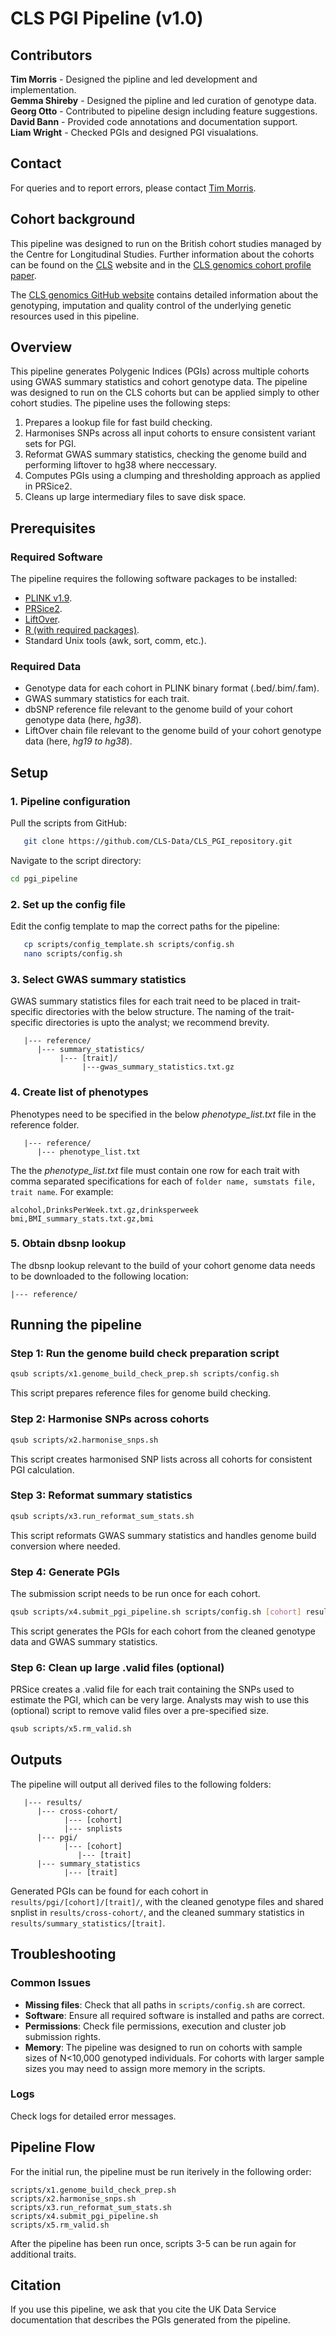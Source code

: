 # CLS PGI Pipeline (v1.0)

## Contributors
**Tim Morris**	- Designed the pipline and led development and implementation.  
**Gemma Shireby** - Designed the pipline and led curation of genotype data.  
**Georg Otto** - Contributed to pipeline design including feature suggestions.  
**David Bann** - Provided code annotations and documentation support.  
**Liam Wright** - Checked PGIs and designed PGI visualations.

## Contact
For queries and to report errors, please contact [Tim Morris](mailto:t.t.morris@ucl.ac.uk).

## Cohort background
This pipeline was designed to run on the British cohort studies managed by the Centre for Longitudinal Studies. Further information about the cohorts can be found on the [CLS](https://cls.ucl.ac.uk/) website and in the [CLS genomics cohort profile paper](https://www.medrxiv.org/content/10.1101/2024.11.06.24316761v1). 

The [CLS genomics GitHub website](https://cls-genetics.github.io/) contains detailed information about the genotyping, imputation and quality control of the underlying genetic resources used in this pipeline. 

## Overview
This pipeline generates Polygenic Indices (PGIs) across multiple cohorts using GWAS summary statistics and cohort genotype data. The pipeline was designed to run on the CLS cohorts but can be applied simply to other cohort studies. The pipeline uses the following steps:
1. Prepares a lookup file for fast build checking. 
2. Harmonises SNPs across all input cohorts to ensure consistent variant sets for PGI.
3. Reformat GWAS summary statistics, checking the genome build and performing liftover to hg38 where neccessary. 
4. Computes PGIs using a clumping and thresholding approach as applied in PRSice2.
5. Cleans up large intermediary files to save disk space. 

## Prerequisites
### Required Software
The pipeline requires the following software packages to be installed: 
- [PLINK v1.9](https://www.cog-genomics.org/plink/).
- [PRSice2](https://choishingwan.github.io/PRSice/).
- [LiftOver](https://genome-store.ucsc.edu/).
- [R (with required packages)](https://cran.r-project.org/).
- Standard Unix tools (awk, sort, comm, etc.).

### Required Data
- Genotype data for each cohort in PLINK binary format (.bed/.bim/.fam).
- GWAS summary statistics for each trait.
- dbSNP reference file relevant to the genome build of your cohort genotype data (here, _hg38_).
- LiftOver chain file relevant to the genome build of your cohort genotype data (here, _hg19 to hg38_).

## Setup
###
### 1. Pipeline configuration

   Pull the scripts from GitHub: 
```bash
   git clone https://github.com/CLS-Data/CLS_PGI_repository.git
   ```
   Navigate to the script directory:
   ```bash
   cd pgi_pipeline
   ```

### 2. Set up the config file

   Edit the config template to map the correct paths for the pipeline:
```bash
   cp scripts/config_template.sh scripts/config.sh
   nano scripts/config.sh
   ```

### 3. Select GWAS summary statistics

   GWAS summary statistics files for each trait need to be placed in trait-specific directories with the below structure. The naming of the trait-specific directories is upto the analyst; we recommend brevity.

```
   |--- reference/
      |--- summary_statistics/
           |--- [trait]/
                |---gwas_summary_statistics.txt.gz
```

### 4. Create list of phenotypes
   Phenotypes need to be specified in the below _phenotype_list.txt_ file in the reference folder. 

```
   |--- reference/
      |--- phenotype_list.txt
```

   The the _phenotype_list.txt_ file must contain one row for each trait with comma separated specifications for each of `folder name, sumstats file, trait name`. For example:
   ```
   alcohol,DrinksPerWeek.txt.gz,drinksperweek
   bmi,BMI_summary_stats.txt.gz,bmi
   ```

### 5. Obtain dbsnp lookup
   The dbsnp lookup relevant to the build of your cohort genome data needs to be downloaded to the following location:
   ```
   |--- reference/
   ```

## Running the pipeline
### Step 1: Run the genome build check preparation script
```bash
qsub scripts/x1.genome_build_check_prep.sh scripts/config.sh
```
This script prepares reference files for genome build checking. 

### Step 2: Harmonise SNPs across cohorts  
```bash
qsub scripts/x2.harmonise_snps.sh
```
This script creates harmonised SNP lists across all cohorts for consistent PGI calculation. 

### Step 3: Reformat summary statistics
```bash
qsub scripts/x3.run_reformat_sum_stats.sh
```
This script reformats GWAS summary statistics and handles genome build conversion where needed.

### Step 4: Generate PGIs
The submission script needs to be run once for each cohort.

```bash
qsub scripts/x4.submit_pgi_pipeline.sh scripts/config.sh [cohort] results/cross_cohort/[cohort]/[cohort]_cross_cohort
```
This script generates the PGIs for each cohort from the cleaned genotype data and GWAS summary statistics.

### Step 6: Clean up large .valid files (optional)
PRSice creates a .valid file for each trait containing the SNPs used to estimate the PGI, which can be very large. Analysts may wish to use this (optional) script to remove valid files over a pre-specified size. 
```bash
qsub scripts/x5.rm_valid.sh
```

## Outputs
The pipeline will output all derived files to the following folders:
```
   |--- results/
      |--- cross-cohort/
            |--- [cohort]
            |--- snplists
      |--- pgi/
            |--- [cohort]
               |--- [trait]
      |--- summary_statistics
            |--- [trait]
```

Generated PGIs can be found for each cohort in `results/pgi/[cohort]/[trait]/`, with the cleaned genotype files and shared snplist in `results/cross-cohort/`, and the cleaned summary statistics in `results/summary_statistics/[trait]`.

## Troubleshooting
### Common Issues
- **Missing files**: Check that all paths in `scripts/config.sh` are correct.
- **Software**: Ensure all required software is installed and paths are correct.
- **Permissions**: Check file permissions, execution and cluster job submission rights.
- **Memory**: The pipeline was designed to run on cohorts with sample sizes of N<10,000 genotyped individuals. For cohorts with larger sample sizes you may need to assign more memory in the scripts. 

### Logs
Check logs for detailed error messages.

## Pipeline Flow
For the initial run, the pipeline must be run iterively in the following order:
```
scripts/x1.genome_build_check_prep.sh
scripts/x2.harmonise_snps.sh
scripts/x3.run_reformat_sum_stats.sh
scripts/x4.submit_pgi_pipeline.sh
scripts/x5.rm_valid.sh
```
After the pipeline has been run once, scripts 3-5 can be run again for additional traits. 

## Citation
If you use this pipeline, we ask that you cite the UK Data Service documentation that describes the PGIs generated from the pipeline.
